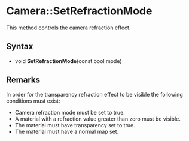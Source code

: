 # Camera::SetRefractionMode

This method controls the camera refraction effect.

## Syntax 

- void **SetRefractionMode**(const bool mode)

## Remarks

In order for the transparency refraction effect to be visible the following conditions must exist:

- Camera refraction mode must be set to true.
- A material with a refraction value greater than zero must be visible.
- The material must have transparency set to true.
- The material must have a normal map set.


